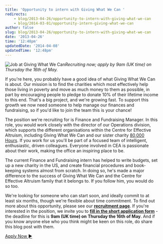```yaml
---
title: 'Opportunity to intern with Giving What We Can '
redirects:
    - blog/2013-04-26/opportunity-to-intern-with-giving-what-we-can
    - blog/2014-03-01/opportunity-intern-giving-what-we-can
author: false
slug: blog/2013-04-26/opportunity-to-intern-with-giving-what-we-can
date: '2013-04-26'
time: '12:48pm'
updatedDate: '2014-04-08'
updatedTime: '12:48pm'
---
```

![Job at Giving What We Can](/images/uploads/for-tom-blog-cea-office-first-day.jpg)_Recruiting now; apply by 9am (UK time) on Thursday the 16th of May._

If you're here, you probably have a good idea of what Giving What We Can is about. Our mission is to find the charities which most effectively help those living in poverty and move as much money to them as possible, in part by encouraging people to pledge to donate 10% of their lifetime income to this end. That's a big project, and we're growing fast. To support this growth we now need someone to help manage our finances and fundraising, so if you'd like to join the team this is your chance!

The position we're recruiting for is Finance and Fundraising Manager. In this role, you would work closely with the director of our Operations division, which supports the different organisations within the Centre for Effective Altruism, including Giving What We Can and our sister charity [80,000 Hours](http://80000hours.org/). If you work for us you'll be part of a focused team of intelligent, enthusiastic, driven colleagues. Everyone involved in CEA is passionate about their work, making the office an inspiring place to be.

The current Finance and Fundraising intern has helped to write budgets, set up a new charity in the US, and create financial procedures and book-keeping systems almost from scratch. In doing so, he's made a major difference to the success of Giving What We Can and the Centre for Effective Altruism family that it belongs to. If you follow him, you would do so too.

We're looking for someone who can start soon, and ideally commit to at least six months, though we're flexible about time commitment. To find out more about this opportunity, please see our **[recruitment page](http://givingwhatwecan.org/getting-involved/work-with-us)**. If you're interested in the position, we invite you to **[fill in the short application form](http://bit.ly/15EGoWr)** - the deadline for this is **9am (UK time) on** **Thursday the 16th of May**. And if you know anyone else who you think might be keen on this role, do share this blog post with them.

[Apply Now ►](http://bit.ly/15EGoWr)